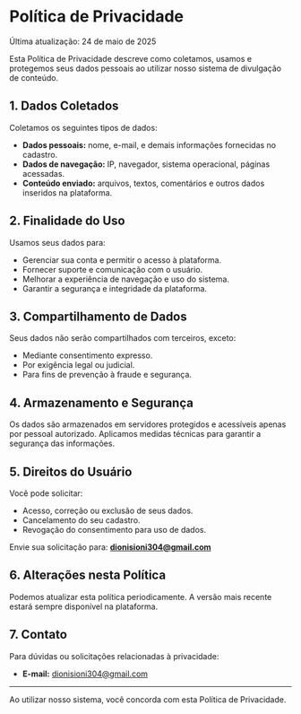 # Política de Privacidade

Última atualização: 24 de maio de 2025

Esta Política de Privacidade descreve como coletamos, usamos e protegemos seus dados pessoais ao utilizar nosso sistema de divulgação de conteúdo.

## 1. Dados Coletados

Coletamos os seguintes tipos de dados:

- **Dados pessoais:** nome, e-mail, e demais informações fornecidas no cadastro.
- **Dados de navegação:** IP, navegador, sistema operacional, páginas acessadas.
- **Conteúdo enviado:** arquivos, textos, comentários e outros dados inseridos na plataforma.

## 2. Finalidade do Uso

Usamos seus dados para:

- Gerenciar sua conta e permitir o acesso à plataforma.
- Fornecer suporte e comunicação com o usuário.
- Melhorar a experiência de navegação e uso do sistema.
- Garantir a segurança e integridade da plataforma.

## 3. Compartilhamento de Dados

Seus dados não serão compartilhados com terceiros, exceto:

- Mediante consentimento expresso.
- Por exigência legal ou judicial.
- Para fins de prevenção à fraude e segurança.

## 4. Armazenamento e Segurança

Os dados são armazenados em servidores protegidos e acessíveis apenas por pessoal autorizado. Aplicamos medidas técnicas para garantir a segurança das informações.

## 5. Direitos do Usuário

Você pode solicitar:

- Acesso, correção ou exclusão de seus dados.
- Cancelamento do seu cadastro.
- Revogação do consentimento para uso de dados.

Envie sua solicitação para: **dionisioni304@gmail.com**

## 6. Alterações nesta Política

Podemos atualizar esta política periodicamente. A versão mais recente estará sempre disponível na plataforma.

## 7. Contato

Para dúvidas ou solicitações relacionadas à privacidade:

- **E-mail:** dionisioni304@gmail.com 

---

Ao utilizar nosso sistema, você concorda com esta Política de Privacidade.

